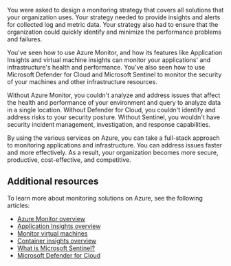 You were asked to design a monitoring strategy that covers all solutions that your organization uses. Your strategy needed to provide insights and alerts for collected log and metric data. Your strategy also had to ensure that the organization could quickly identify and minimize the performance problems and failures.

You've seen how to use Azure Monitor, and how its features like Application Insights and virtual machine insights can monitor your applications' and infrastructure's health and performance. You've also seen how to use Microsoft Defender for Cloud and Microsoft Sentinel to monitor the security of your machines and other infrastructure resources.

Without Azure Monitor, you couldn't analyze and address issues that affect the health and performance of your environment and query to analyze data in a single location. Without Defender for Cloud, you couldn't identify and address risks to your security posture. Without Sentinel, you wouldn't have security incident management, investigation, and response capabilities.

By using the various services on Azure, you can take a full-stack approach to monitoring applications and infrastructure. You can address issues faster and more effectively. As a result, your organization becomes more secure, productive, cost-effective, and competitive.

## Additional resources

To learn more about monitoring solutions on Azure, see the following articles:

- [Azure Monitor overview](/azure/azure-monitor/overview)
- [Application Insights overview](/azure/azure-monitor/app/app-insights-overview)
- [Monitor virtual machines](/azure/virtual-machines/monitor-vm)
- [Container insights overview](/azure/azure-monitor/containers/container-insights-overview)
- [What is Microsoft Sentinel?](/azure/sentinel/overview)
- [Microsoft Defender for Cloud](https://azure.microsoft.com/products/defender-for-cloud/)
